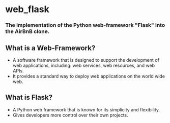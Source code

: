 # web_flask

### The implementation of the Python web-framework "Flask" into the AirBnB clone.

## What is a Web-Framework?

- A software framework that is designed to support the development of web applications, including: web services, web resources, and web APIs.
- It provides a standard way to deploy web applications on the world wide web.

## What is Flask?

- A Python web framework that is known for its simplicity and flexibility.
- Gives developers more control over their own projects.
